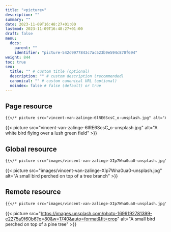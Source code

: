 ```yaml
---
title: "<picture>"
description: ""
summary: ""
date: 2023-11-09T16:48:27+01:00
lastmod: 2023-11-09T16:48:27+01:00
draft: false
menu:
  docs:
    parent: ""
    identifier: "picture-542c9977843c7ac523b9e594c870f694"
weight: 844
toc: true
seo:
  title: "" # custom title (optional)
  description: "" # custom description (recommended)
  canonical: "" # custom canonical URL (optional)
  noindex: false # false (default) or true
---
```



## Page resource

```md
{{</* picture src="vincent-van-zalinge-6lRE6ScsC_o-unsplash.jpg" alt="A large bird flying through a blue sky" */>}}
```

{{< picture src="vincent-van-zalinge-6lRE6ScsC_o-unsplash.jpg" alt="A white bird flying over a lush green field" >}}

## Global resource

```md
{{</* picture src="images/vincent-van-zalinge-XIp7Wna0ua0-unsplash.jpg" alt="A small bird perched on top of a tree branch" */>}}
```

{{< picture src="images/vincent-van-zalinge-XIp7Wna0ua0-unsplash.jpg" alt="A small bird perched on top of a tree branch" >}}

## Remote resource

```md
{{</* picture src="images/vincent-van-zalinge-XIp7Wna0ua0-unsplash.jpg" alt="A small bird perched on top of a pine tree" */>}}
```

{{< picture src="https://images.unsplash.com/photo-1699192781399-e2275a9f60b6?q=80&w=1740&auto=format&fit=crop" alt="A small bird perched on top of a pine tree" >}}
